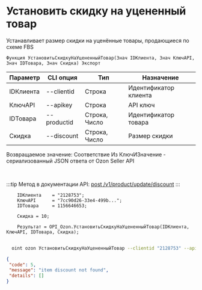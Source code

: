 ﻿---
sidebar_position: 6
---

# Установить скидку на уцененный товар
 Устанавливает размер скидки на уценённые товары, продающиеся по схеме FBS



`Функция УстановитьСкидкуНаУцененныйТовар(Знач IDКлиента, Знач КлючAPI, Знач IDТовара, Знач Скидка) Экспорт`

  | Параметр | CLI опция | Тип | Назначение |
  |-|-|-|-|
  | IDКлиента | --clientid | Строка | Идентификатор клиента |
  | КлючAPI | --apikey | Строка | API ключ |
  | IDТовара | --productid | Строка, Число | Идентификатор товара |
  | Скидка | --discount | Строка, Число | Размер скидки |

  
  Возвращаемое значение:   Соответствие Из КлючИЗначение - сериализованный JSON ответа от Ozon Seller API

<br/>

:::tip
Метод в документации API: [post /v1/product/update/discount](https://docs.ozon.ru/api/seller/#operation/ProductAPI_ProductUpdateDiscount)
:::
<br/>


```bsl title="Пример кода"
    IDКлиента    = "2128753";
    КлючAPI      = "7cc90d26-33e4-499b...";
    IDТовара     = 1156646653;

    Скидка = 10;

    Результат = OPI_Ozon.УстановитьСкидкуНаУцененныйТовар(IDКлиента, КлючAPI, IDТовара, Скидка);
```



```sh title="Пример команды CLI"
    
  oint ozon УстановитьСкидкуНаУцененныйТовар --clientid "2128753" --apikey "7cc90d26-33e4-499b..." --productid %productid% --discount %discount%

```

```json title="Результат"
{
 "code": 5,
 "message": "item discount not found",
 "details": []
}
```

